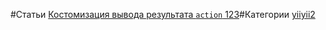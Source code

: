 #Статьи
[Костомизация вывода результата `action` 123](https://github.com/rainnogame/learning/blob/master/docs/template.md)<Enter>#Категории
[yii](https://github.com/rainnogame/learning/blob/master/table_of_content/docs/yii/yii.md)<Enter>[yii2](https://github.com/rainnogame/learning/blob/master/table_of_content/docs/yii2/yii2.md)<Enter>